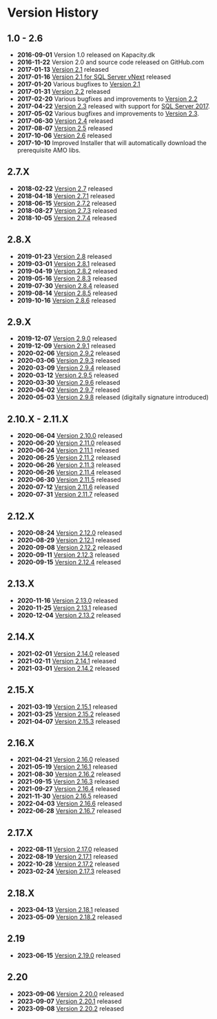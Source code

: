 # Version History

## 1.0 - 2.6

* **2016-09-01** Version 1.0 released on Kapacity.dk
* **2016-11-22** Version 2.0 and source code released on GitHub.com
* **2017-01-13** [Version 2.1](../../releases/tag/2.1.6229) released
* **2017-01-16** [Version 2.1 for SQL Server vNext](../../releases/tag/2.1.6229-vNext) released
* **2017-01-20** Various bugfixes to [Version 2.1](../../releases/tag/2.1.6229)
* **2017-01-31** [Version 2.2](../../releases/tag/2.2.6260) released
* **2017-02-20** Various bugfixes and improvements to [Version 2.2](../../releases/tag/2.2.6260)
* **2017-04-22** [Version 2.3](../../releases/tag/2.3.6320) released with support for [SQL Server 2017](../../releases/tag/2.3.6320-CL1400).
* **2017-05-02** Various bugfixes and improvements to [Version 2.3](../../releases/tag/2.3.6331).
* **2017-06-30** [Version 2.4](../../releases/tag/2.4) released
* **2017-08-07** [Version 2.5](../../releases/tag/2.5) released
* **2017-10-06** [Version 2.6](../../releases/tag/2.6) released
* **2017-10-10** Improved Installer that will automatically download the prerequisite AMO libs.

## 2.7.X
* **2018-02-22** [Version 2.7](../../releases/tag/2.7) released
* **2018-04-18** [Version 2.7.1](../../releases/tag/2.7.1) released
* **2018-06-15** [Version 2.7.2](../../releases/tag/2.7.2) released
* **2018-08-27** [Version 2.7.3](../../releases/tag/2.7.3) released
* **2018-10-05** [Version 2.7.4](../../releases/tag/2.7.4) released

## 2.8.X
* **2019-01-23** [Version 2.8](../../releases/tag/2.8) released
* **2019-03-01** [Version 2.8.1](../../releases/tag/2.8.1) released
* **2019-04-19** [Version 2.8.2](../../releases/tag/2.8.2) released
* **2019-05-16** [Version 2.8.3](../../releases/tag/2.8.3) released
* **2019-07-30** [Version 2.8.4](../../releases/tag/2.8.4) released
* **2019-08-14** [Version 2.8.5](../../releases/tag/2.8.5) released
* **2019-10-16** [Version 2.8.6](../../releases/tag/2.8.6) released

## 2.9.X
* **2019-12-07** [Version 2.9.0](../../releases/tag/2.9.0) released
* **2019-12-09** [Version 2.9.1](../../releases/tag/2.9.1) released
* **2020-02-06** [Version 2.9.2](../../releases/tag/2.9.2) released
* **2020-03-06** [Version 2.9.3](../../releases/tag/2.9.3) released
* **2020-03-09** [Version 2.9.4](../../releases/tag/2.9.4) released
* **2020-03-12** [Version 2.9.5](../../releases/tag/2.9.5) released
* **2020-03-30** [Version 2.9.6](../../releases/tag/2.9.6) released
* **2020-04-02** [Version 2.9.7](../../releases/tag/2.9.7) released
* **2020-05-03** [Version 2.9.8](../../releases/tag/2.9.8) released (digitally signature introduced)

## 2.10.X - 2.11.X
* **2020-06-04** [Version 2.10.0](../../releases/tag/2.10.0) released
* **2020-06-20** [Version 2.11.0](../../releases/tag/2.11.0) released
* **2020-06-24** [Version 2.11.1](../../releases/tag/2.11.1) released
* **2020-06-25** [Version 2.11.2](../../releases/tag/2.11.2) released
* **2020-06-26** [Version 2.11.3](../../releases/tag/2.11.3) released
* **2020-06-26** [Version 2.11.4](../../releases/tag/2.11.4) released
* **2020-06-30** [Version 2.11.5](../../releases/tag/2.11.5) released
* **2020-07-12** [Version 2.11.6](../../releases/tag/2.11.6) released
* **2020-07-31** [Version 2.11.7](../../releases/tag/2.11.7) released

## 2.12.X
* **2020-08-24** [Version 2.12.0](../../releases/tag/2.12.0) released
* **2020-08-29** [Version 2.12.1](../../releases/tag/2.12.1) released
* **2020-09-08** [Version 2.12.2](../../releases/tag/2.12.2) released
* **2020-09-11** [Version 2.12.3](../../releases/tag/2.12.3) released
* **2020-09-15** [Version 2.12.4](../../releases/tag/2.12.4) released

## 2.13.X
* **2020-11-16** [Version 2.13.0](../../releases/tag/2.13.0) released
* **2020-11-25** [Version 2.13.1](../../releases/tag/2.13.1) released
* **2020-12-04** [Version 2.13.2](../../releases/tag/2.13.2) released

## 2.14.X
* **2021-02-01** [Version 2.14.0](../../releases/tag/2.14.0) released
* **2021-02-11** [Version 2.14.1](../../releases/tag/2.14.1) released
* **2021-03-01** [Version 2.14.2](../../releases/tag/2.14.2) released

## 2.15.X

* **2021-03-19** [Version 2.15.1](../../releases/tag/2.15.1) released
* **2021-03-25** [Version 2.15.2](../../releases/tag/2.15.2) released
* **2021-04-07** [Version 2.15.3](../../releases/tag/2.15.3) released

## 2.16.X

* **2021-04-21** [Version 2.16.0](../../releases/tag/2.16.0) released
* **2021-05-19** [Version 2.16.1](../../releases/tag/2.16.1) released
* **2021-08-30** [Version 2.16.2](../../releases/tag/2.16.2) released
* **2021-09-15** [Version 2.16.3](../../releases/tag/2.16.3) released
* **2021-09-27** [Version 2.16.4](../../releases/tag/2.16.4) released
* **2021-11-30** [Version 2.16.5](../../releases/tag/2.16.5) released
* **2022-04-03** [Version 2.16.6](../../releases/tag/2.16.6) released
* **2022-06-28** [Version 2.16.7](../../releases/tag/2.16.7) released

## 2.17.X

* **2022-08-11** [Version 2.17.0](../../releases/tag/2.17.0) released
* **2022-08-19** [Version 2.17.1](../../releases/tag/2.17.1) released
* **2022-10-28** [Version 2.17.2](../../releases/tag/2.17.2) released
* **2023-02-24** [Version 2.17.3](../../releases/tag/2.17.3) released

## 2.18.X
* **2023-04-13** [Version 2.18.1](../../releases/tag/2.18.1) released
* **2023-05-09** [Version 2.18.2](../../releases/tag/2.18.2) released

## 2.19
* **2023-06-15** [Version 2.19.0](../../releases/tag/2.19.0) released

## 2.20
* **2023-09-06** [Version 2.20.0](../../releases/tag/2.20.0) released
* **2023-09-07** [Version 2.20.1](../../releases/tag/2.20.1) released
* **2023-09-08** [Version 2.20.2](../../releases/tag/2.20.2) released
